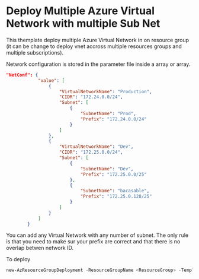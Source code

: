 # Deploy Multiple Azure Virtual Network with multiple Sub Net

This themplate deploy multiple Azure Virtual Network in on resource group (it can be change to deploy vnet accross multiple resources groups and multiple subscriptions).

Network configuration is stored in the parameter file inside a array or array. 

````Json
"NetConf": {
            "value": [
                {
                    "VirtualNetworkName": "Production",
                    "CIDR": "172.24.0.0/24",
                    "Subnet": [
                        {
                            "SubnetName": "Prod",
                            "Prefix": "172.24.0.0/24"
                        }
                    ]
                },
                {
                    "VirtualNetworkName": "Dev",
                    "CIDR": "172.25.0.0/24",
                    "Subnet": [
                        {
                            "SubnetName": "Dev",
                            "Prefix": "172.25.0.0/25"
                        },
                        {
                            "SubnetName": "bacasable",
                            "Prefix": "172.25.0.128/25"
                        }
                    ]
                }
            ]
        }
````

You can add any Virtual Network with any number of subnet. The only rule is that you need to make sur your prefix are correct and that there is no overlap betwen network ID. 

To deploy 

````PowerShell
new-AzResourceGroupDeployment -ResourceGroupName <ResourceGroup> -TemplateParameterFile .\azuredeploy.paramters.json -TemplateFile .\azuredeploy.json -Verbose
````

